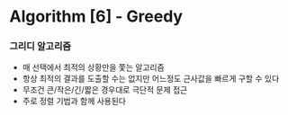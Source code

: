 # Algorithm [6] - Greedy



### 그리디 알고리즘

- 매 선택에서 최적의 상황만을 쫓는 알고리즘
- 항상 최적의 결과를 도출할 수는 없지만 어느정도 근사값을 빠르게 구할 수 있다
- 무조건 큰/작은/긴/짧은 경우대로 극단적 문제 접근
- 주로 정렬 기법과 함께 사용된다

